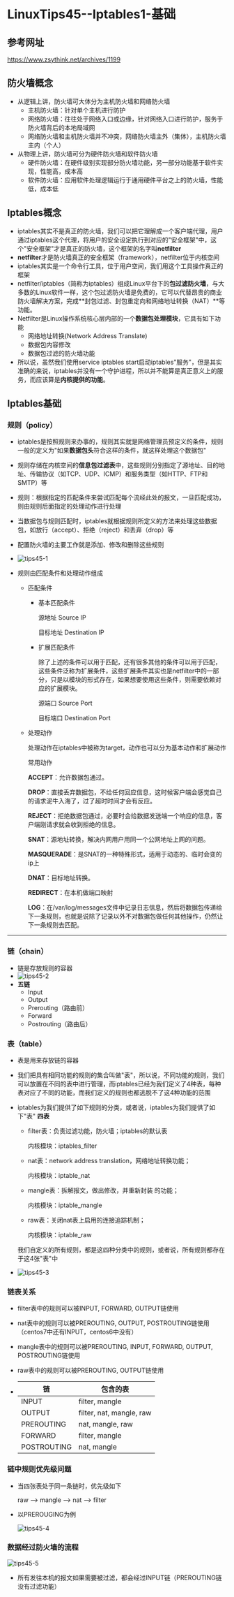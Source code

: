 # LinuxTips45--Iptables1-基础

## 参考网址

https://www.zsythink.net/archives/1199

## 防火墙概念

+ 从逻辑上讲，防火墙可大体分为主机防火墙和网络防火墙
  + 主机防火墙：针对单个主机进行防护
  + 网络防火墙：往往处于网络入口或边缘，针对网络入口进行防护，服务于防火墙背后的本地局域网
  + 网络防火墙和主机防火墙并不冲突，网络防火墙主外（集体），主机防火墙主内（个人）
+ 从物理上讲，防火墙可分为硬件防火墙和软件防火墙
  + 硬件防火墙：在硬件级别实现部分防火墙功能，另一部分功能基于软件实现，性能高，成本高
  + 软件防火墙：应用软件处理逻辑运行于通用硬件平台之上的防火墙，性能低，成本低

## Iptables概念

+ iptables其实不是真正的防火墙，我们可以把它理解成一个客户端代理，用户通过iptables这个代理，将用户的安全设定执行到对应的"安全框架"中，这个"安全框架"才是真正的防火墙，这个框架的名字叫**netfilter**
+ **netfilter**才是防火墙真正的安全框架（framework），netfilter位于内核空间
+ iptables其实是一个命令行工具，位于用户空间，我们用这个工具操作真正的框架
+ netfilter/iptables（简称为iptables）组成Linux平台下的**包过滤防火墙**，与大多数的Linux软件一样，这个包过滤防火墙是免费的，它可以代替昂贵的商业防火墙解决方案，完成**封包过滤、封包重定向和网络地址转换（NAT）**等功能。
+ Netfilter是Linux操作系统核心层内部的一个**数据包处理模块**，它具有如下功能
  + 网络地址转换(Network Address Translate)
  + 数据包内容修改
  + 数据包过滤的防火墙功能
+ 所以说，虽然我们使用service iptables start启动iptables"服务"，但是其实准确的来说，iptables并没有一个守护进程，所以并不能算是真正意义上的服务，而应该算是**内核提供的功能**。

## Iptables基础

### 规则（policy）

+ iptables是按照规则来办事的，规则其实就是网络管理员预定义的条件，规则一般的定义为"如果**数据包头**符合这样的条件，就这样处理这个数据包"

+ 规则存储在内核空间的**信息包过滤表**中，这些规则分别指定了源地址、目的地址、传输协议（如TCP、UDP、ICMP）和服务类型（如HTTP、FTP和SMTP）等

+ 规则：根据指定的匹配条件来尝试匹配每个流经此处的报文，一旦匹配成功，则由规则后面指定的处理动作进行处理

+ 当数据包与规则匹配时，iptables就根据规则所定义的方法来处理这些数据包，如放行（accept）、拒绝（reject）和丢弃（drop）等

+ 配置防火墙的主要工作就是添加、修改和删除这些规则

+ ![tips45-1](tips45-1.jpg)

+ 规则由匹配条件和处理动作组成

  + 匹配条件

    + 基本匹配条件

      源地址 Source IP 

      目标地址 Destination IP

    + 扩展匹配条件

      除了上述的条件可以用于匹配，还有很多其他的条件可以用于匹配，这些条件泛称为扩展条件，这些扩展条件其实也是netfilter中的一部分，只是以模块的形式存在，如果想要使用这些条件，则需要依赖对应的扩展模块。

      源端口 Source Port

      目标端口 Destination Port

  + 处理动作

    处理动作在iptables中被称为target，动作也可以分为基本动作和扩展动作

    常用动作

    **ACCEPT**：允许数据包通过。

    **DROP**：直接丢弃数据包，不给任何回应信息，这时候客户端会感觉自己的请求泥牛入海了，过了超时时间才会有反应。

    **REJECT**：拒绝数据包通过，必要时会给数据发送端一个响应的信息，客户端刚请求就会收到拒绝的信息。

    **SNAT**：源地址转换，解决内网用户用同一个公网地址上网的问题。

    **MASQUERADE**：是SNAT的一种特殊形式，适用于动态的、临时会变的ip上

    **DNAT**：目标地址转换。

    **REDIRECT**：在本机做端口映射

    **LOG**：在/var/log/messages文件中记录日志信息，然后将数据包传递给下一条规则，也就是说除了记录以外不对数据包做任何其他操作，仍然让下一条规则去匹配。

---

### 链（chain）

+  链是存放规则的容器
+ ![tips45-2](tips45-2.jpg)
+ **五链**
  + Input
  + Output
  + Prerouting（路由前）
  + Forward
  + Postrouting（路由后）

### 表（table）

+ 表是用来存放链的容器

+ 我们把具有相同功能的规则的集合叫做"表"，所以说，不同功能的规则，我们可以放置在不同的表中进行管理，而iptables已经为我们定义了4种表，每种表对应了不同的功能，而我们定义的规则也都逃脱不了这4种功能的范围

+ iptables为我们提供了如下规则的分类，或者说，iptables为我们提供了如下"表" **四表**

  + filter表：负责过滤功能，防火墙；iptables的默认表

    内核模块：iptables_filter

  + nat表：network address translation，网络地址转换功能；

    内核模块：iptable_nat

  + mangle表：拆解报文，做出修改，并重新封装 的功能；

    内核模块：iptable_mangle

  + raw表：关闭nat表上启用的连接追踪机制；

    内核模块：iptable_raw

  我们自定义的所有规则，都是这四种分类中的规则，或者说，所有规则都存在于这4张"表"中

+ ![tips45-3](tips45-3.jpg)

### 链表关系

+ filter表中的规则可以被INPUT, FORWARD, OUTPUT链使用
+ nat表中的规则可以被PREROUTING, OUTPUT, POSTROUTING链使用（centos7中还有INPUT，centos6中没有）
+ mangle表中的规则可以被PREROUTING, INPUT, FORWARD, OUTPUT, POSTROUTING链使用

+ raw表中的规则可以被PREROUTING, OUTPUT链使用

+ | 链          | 包含的表                 |
  | ----------- | ------------------------ |
  | INPUT       | filter, mangle           |
  | OUTPUT      | filter, nat, mangle, raw |
  | PREROUTING  | nat, mangle, raw         |
  | FORWARD     | filter, mangle           |
  | POSTROUTING | nat, mangle              |

### 链中规则优先级问题

+ 当四张表处于同一条链时，优先级如下

  raw --> mangle --> nat --> filter

+ 以PREROUGING为例

  ![tips45-4](tips45-4.jpg)

### 数据经过防火墙的流程

![tips45-5](tips45-5.jpg)

+ 所有发往本机的报文如果需要被过滤，都会经过INPUT链（PREROUTING链没有过滤功能）



